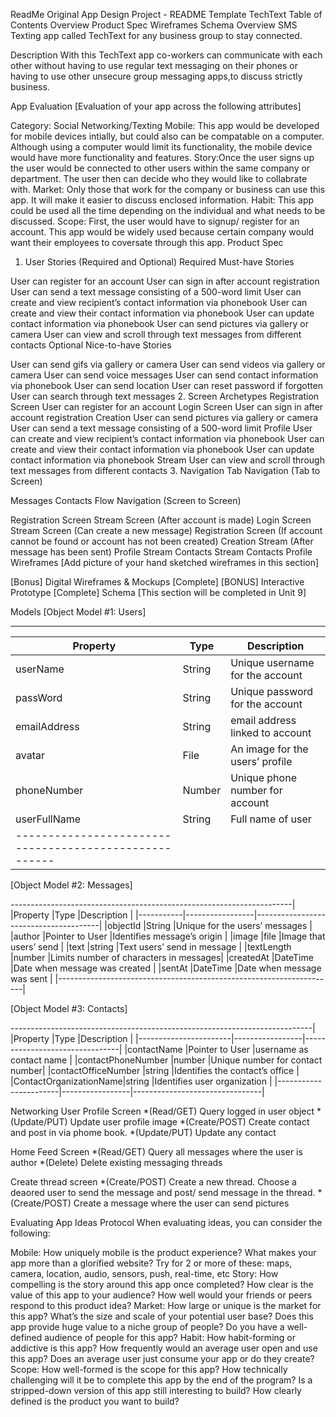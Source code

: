 ReadMe
Original App Design Project - README Template
TechText
Table of Contents
Overview
Product Spec
Wireframes
Schema
Overview
SMS Texting app called TechText for any business group to stay connected.

Description
With this TechText app co-workers can communicate with each other without having to use regular text messaging on their phones or having to use other unsecure group messaging apps,to discuss strictly business.

App Evaluation
[Evaluation of your app across the following attributes]

Category: Social Networking/Texting
Mobile: This app would be developed for mobile devices intially, but could also can be compatable on a computer. Although using a computer would limit its functionality, the mobile device would have more functionality and features.
Story:Once the user signs up the user would be connected to other users within the same company or department. The user then can decide who they would like to collabrate with.
Market: Only those that work for the company or business can use this app. It will make it easier to discuss enclosed information.
Habit: This app could be used all the time depending on the individual and what needs to be discussed.
Scope: First, the user would have to signup/ register for an account. This app would be widely used because certain company would want their employees to coversate through this app.
Product Spec
1. User Stories (Required and Optional)
Required Must-have Stories

User can register for an account
User can sign in after account registration
User can send a text message consisting of a 500-word limit
User can create and view recipient’s contact information via phonebook
User can create and view their contact information via phonebook
User can update contact information via phonebook
User can send pictures via gallery or camera
User can view and scroll through text messages from different contacts
Optional Nice-to-have Stories

User can send gifs via gallery or camera
User can send videos via gallery or camera
User can send voice messages
User can send contact information via phonebook
User can send location
User can reset password if forgotten
User can search through text messages
2. Screen Archetypes
Registration Screen
User can register for an account
Login Screen
User can sign in after account registration
Creation
User can send pictures via gallery or camera
User can send a text message consisting of a 500-word limit
Profile
User can create and view recipient’s contact information via phonebook
User can create and view their contact information via phonebook
User can update contact information via phonebook
Stream
User can view and scroll through text messages from different contacts
3. Navigation
Tab Navigation (Tab to Screen)

Messages
Contacts
Flow Navigation (Screen to Screen)

Registration Screen
Stream Screen (After account is made)
Login Screen
Stream Screen (Can create a new message)
Registration Screen (If account cannot be found or account has not been created)
Creation
Stream (After message has been sent)
Profile
Stream
Contacts
Stream
Contacts
Profile
Wireframes
[Add picture of your hand sketched wireframes in this section]


[Bonus] Digital Wireframes & Mockups [Complete]
[BONUS] Interactive Prototype [Complete]
Schema
[This section will be completed in Unit 9]

Models
[Object Model #1: Users]

-------------------------------------------------------
|Property    |	Type	| Description                    |
|------------|--------|--------------------------------|
|userName    |	String|	Unique username for the account|
|passWord    |	String|	Unique password for the account|
|emailAddress|	String|	email address linked to account|
|avatar      |	File	| An image for the users’ profile|
|phoneNumber |	Number| Unique phone number for account|
|userFullName|	String|	Full name of user              |
|------------------------------------------------------|

[Object Model #2: Messages]

----------------------------------------------------------------------|
|Property	  |Type	            |Description                            |
|-----------|-----------------|---------------------------------------|
|objectId	  |String	          |Unique for the users’ messages         |
|author	    |Pointer to User	|Identifies message’s origin            |
|image	    |file	            |Image that users’ send                 |
|text	      |string	          |Text users’ send in message            |
|textLength	|number	          |Limits number of characters in messages|
|createdAt	|DateTime	        |Date when message was created          |
|sentAt	    |DateTime	        |Date when message was sent             |
|---------------------------------------------------------------------|

[Object Model #3: Contacts]

---------------------------------------------------------------------------|
|Property	              |Type	            |Description                     |
|-----------------------|-----------------|--------------------------------|
|contactName	          |Pointer to User	|username as contact name        |
|contactPhoneNumber     |number	          |Unique number for contact number|
|contactOfficeNumber    |string	          |Identifies the contact’s office |
|ContactOrganizationName|string	          |Identifies user organization    |
|-----------------------|-----------------|--------------------------------|

Networking
User Profile Screen
*(Read/GET) Query logged in user object
*(Update/PUT) Update user profile image
*(Create/POST) Create contact and post in via phome book.
*(Update/PUT) Update any contact

Home Feed Screen
*(Read/GET) Query all messages where the user is author
*(Delete) Delete existing messaging threads

Create thread screen
*(Create/POST) Create a new thread. Choose a deaored user to send the message and post/ send message in the thread.
*(Create/POST) Create a message where the user can send pictures

Evaluating App Ideas Protocol
When evaluating ideas, you can consider the following:

Mobile: How uniquely mobile is the product experience?
What makes your app more than a glorified website?
Try for 2 or more of these: maps, camera, location, audio, sensors, push, real-time, etc
Story: How compelling is the story around this app once completed?
How clear is the value of this app to your audience?
How well would your friends or peers respond to this product idea?
Market: How large or unique is the market for this app?
What’s the size and scale of your potential user base?
Does this app provide huge value to a niche group of people?
Do you have a well-defined audience of people for this app?
Habit: How habit-forming or addictive is this app?
How frequently would an average user open and use this app?
Does an average user just consume your app or do they create?
Scope: How well-formed is the scope for this app?
How technically challenging will it be to complete this app by the end of the program?
Is a stripped-down version of this app still interesting to build?
How clearly defined is the product you want to build?
